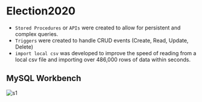 # Election2020
- `Stored Procedures` or `APIs` were created to allow for persistent and complex queries.
- `Triggers` were created to handle CRUD events (Create, Read, Update, Delete)
- `import local csv` was developed to improve the speed of reading from a local csv file and importing over 486,000 rows of data within seconds.

## MySQL Workbench

![s1](https://user-images.githubusercontent.com/125687192/219726313-008ba9a2-ae2d-40dd-9b04-ab9dea89fb6a.png)
